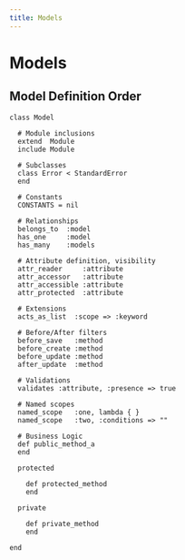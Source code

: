 ```yaml
---
title: Models
---
```


# Models


## Model Definition Order

    class Model

      # Module inclusions
      extend  Module
      include Module

      # Subclasses
      class Error < StandardError
      end

      # Constants
      CONSTANTS = nil

      # Relationships
      belongs_to  :model
      has_one     :model
      has_many    :models

      # Attribute definition, visibility
      attr_reader     :attribute
      attr_accessor   :attribute
      attr_accessible :attribute
      attr_protected  :attribute

      # Extensions
      acts_as_list  :scope => :keyword

      # Before/After filters
      before_save   :method
      before_create :method
      before_update :method
      after_update  :method

      # Validations
      validates :attribute, :presence => true

      # Named scopes
      named_scope   :one, lambda { }
      named_scope   :two, :conditions => ""

      # Business Logic
      def public_method_a
      end

      protected

        def protected_method
        end

      private

        def private_method
        end

    end
